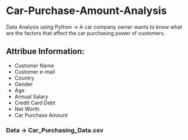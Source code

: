 # Car-Purchase-Amount-Analysis
Data Analysis using Python -> A car company owner wants to know what are the factors that affect the car purchasing power of customers.

## Attribue Information:
- Customer Name
- Customer e-mail
- Country
- Gender
- Age
- Annual Salary
- Credit Card Debt
- Net Worth
- Car Purchase Amount

### Data -> Car_Purchasing_Data.csv
